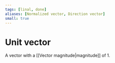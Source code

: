 ```yaml
---
tags: [linal, done]
aliases: [Normalized vector, Direction vector]
small: true
---
```


# Unit vector

A vector with a [[Vector magnitude|magnitude]] of 1.

<!-- ::vectors{type=unit-vector} -->
